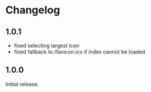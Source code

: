 # Changelog

## 1.0.1

* fixed selecting largest icon
* fixed fallback to /favicon.ico if index cannot be loaded

## 1.0.0

Initial release.
